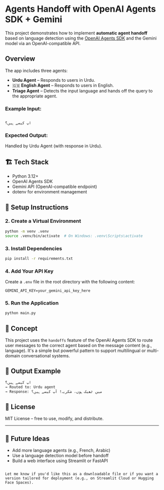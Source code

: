 
#  Agents Handoff with OpenAI Agents SDK + Gemini

This project demonstrates how to implement **automatic agent handoff** based on language detection using the [OpenAI Agents SDK](https://github.com/openai/agents) and the Gemini model via an OpenAI-compatible API.

##  Overview

The app includes three agents:

-  **Urdu Agent** – Responds to users in Urdu.
- 🇬🇧 **English Agent** – Responds to users in English.
- **Triage Agent** – Detects the input language and hands off the query to the appropriate agent.

### Example Input:
```

ٓاپ کیسے ہیں؟

````

### Expected Output:
Handled by Urdu Agent (with response in Urdu).

## 🏗️ Tech Stack

- Python 3.12+
- OpenAI Agents SDK
- Gemini API (OpenAI-compatible endpoint)
- dotenv for environment management

## 🔧 Setup Instructions
### 2. Create a Virtual Environment

```bash
python -m venv .venv
source .venv/bin/activate  # On Windows: .venv\Scripts\activate
```

### 3. Install Dependencies

```bash
pip install -r requirements.txt
```

### 4. Add Your API Key

Create a `.env` file in the root directory with the following content:

```env
GEMINI_API_KEY=your_gemini_api_key_here
```

### 5. Run the Application

```bash
python main.py
```

## 🧠 Concept

This project uses the `handoffs` feature of the OpenAI Agents SDK to route user messages to the correct agent based on the message content (e.g., language). It's a simple but powerful pattern to support multilingual or multi-domain conversational systems.

## 📎 Output Example

```bash
ٓاپ کیسے ہیں؟
→ Routed to: Urdu agent
→ Response: میں ٹھیک ہوں، شکریہ! آپ کیسے ہیں؟
```

## 📄 License

MIT License – free to use, modify, and distribute.

---

## 🔮 Future Ideas

* Add more language agents (e.g., French, Arabic)
* Use a language detection model before handoff
* Build a web interface using Streamlit or FastAPI

```

Let me know if you'd like this as a downloadable file or if you want a version tailored for deployment (e.g., on Streamlit Cloud or Hugging Face Spaces).
```

